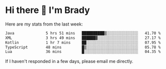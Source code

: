 # Hi there 👋 I'm Brady

Here are my stats from the last week:
<!--START_SECTION:waka-->

```txt
Java              5 hrs 51 mins   ██████████▒░░░░░░░░░░░░░░   41.70 %
XML               3 hrs 49 mins   ██████▓░░░░░░░░░░░░░░░░░░   27.17 %
Kotlin            1 hr 7 mins     ██░░░░░░░░░░░░░░░░░░░░░░░   07.95 %
TypeScript        48 mins         █▒░░░░░░░░░░░░░░░░░░░░░░░   05.78 %
Lua               36 mins         █░░░░░░░░░░░░░░░░░░░░░░░░   04.35 %
```

<!--END_SECTION:waka-->

If I haven't responded in a few days, please email me directly. 
